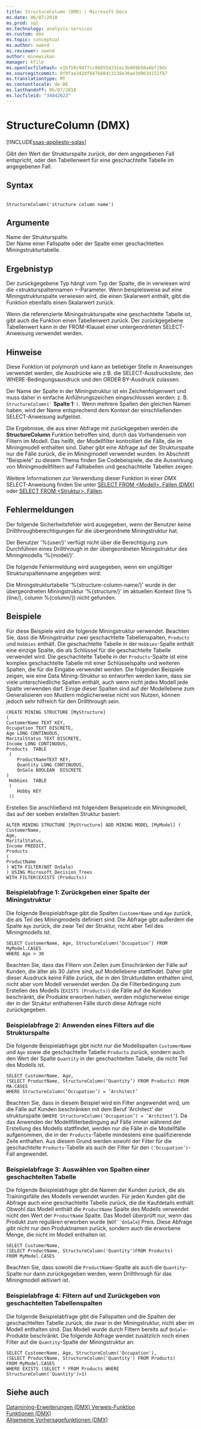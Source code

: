 ```yaml
---
title: StructureColumn (DMX) | Microsoft Docs
ms.date: 06/07/2018
ms.prod: sql
ms.technology: analysis-services
ms.custom: dmx
ms.topic: conceptual
ms.author: owend
ms.reviewer: owend
author: minewiskan
manager: kfile
ms.openlocfilehash: e1bf58c9477cc06855d332ec3bd69b50a6bf19dc
ms.sourcegitcommit: 8f0faa342df0476884c3238e36ae3d9634151f87
ms.translationtype: MT
ms.contentlocale: de-DE
ms.lasthandoff: 06/07/2018
ms.locfileid: "34842623"
---
```

# <a name="structurecolumn-dmx"></a>StructureColumn (DMX)
[!INCLUDE[ssas-appliesto-sqlas](../includes/ssas-appliesto-sqlas.md)]

  Gibt den Wert der Strukturspalte zurück, der dem angegebenen Fall entspricht, oder den Tabellenwert für eine geschachtelte Tabelle im angegebenen Fall.  
  
## <a name="syntax"></a>Syntax  
  
```  
  
StructureColumn('structure column name')  
```  
  
## <a name="arguments"></a>Argumente  
 Name der Strukturspalte.  
 Der Name einer Fallspalte oder der Spalte einer geschachtelten Miningstrukturtabelle.  
  
## <a name="result-type"></a>Ergebnistyp  
 Der zurückgegebene Typ hängt vom Typ der Spalte, die in verwiesen wird die \<strukturspaltennamen >-Parameter. Wenn beispielsweise auf eine Miningstrukturspalte verwiesen wird, die einen Skalarwert enthält, gibt die Funktion ebenfalls einen Skalarwert zurück.  
  
 Wenn die referenzierte Miningstrukturspalte eine geschachtelte Tabelle ist, gibt auch die Funktion einen Tabellenwert zurück. Der zurückgegebene Tabellenwert kann in der FROM-Klausel einer untergeordneten SELECT-Anweisung verwendet werden.  
  
## <a name="remarks"></a>Hinweise  
 Diese Funktion ist polymorph und kann an beliebiger Stelle in Anweisungen verwendet werden, die Ausdrücke wie z B. die SELECT-Ausdrucksliste, den WHERE-Bedingungsausdruck und den ORDER BY-Ausdruck zulassen.  
  
 Der Name der Spalte in der Miningstruktur ist ein Zeichenfolgenwert und muss daher in einfache Anführungszeichen eingeschlossen werden: z. B. `StructureColumn('` **Spalte 1**`')`. Wenn mehrere Spalten den gleichen Namen haben, wird der Name entsprechend dem Kontext der einschließenden SELECT-Anweisung aufgelöst.  
  
 Die Ergebnisse, die aus einer Abfrage mit zurückgegeben werden die **StructureColumn** Funktion betroffen sind, durch das Vorhandensein von Filtern im Modell. Das heißt, der Modellfilter kontrolliert die Fälle, die im Miningmodell enthalten sind. Daher gibt eine Abfrage auf der Strukturspalte nur die Fälle zurück, die im Miningmodell verwendet wurden. Im Abschnitt "Beispiele" zu diesem Thema finden Sie Codebeispiele, die die Auswirkung von Miningmodellfiltern auf Falltabellen und geschachtelte Tabellen zeigen.  
  
 Weitere Informationen zur Verwendung dieser Funktion in einer DMX SELECT-Anweisung finden Sie unter [SELECT FROM &#60;Modell&#62;. Fällen &#40;DMX&#41; ](../dmx/select-from-model-cases-dmx.md) oder [SELECT FROM &#60;Struktur&#62;. Fällen](../dmx/select-from-structure-cases.md).  
  
## <a name="error-messages"></a>Fehlermeldungen  
 Der folgende Sicherheitsfehler wird ausgegeben, wenn der Benutzer keine Drillthroughberechtigungen für die übergeordnete Miningstruktur hat.  
  
 Der Benutzer '%{user/}' verfügt nicht über die Berechtigung zum Durchführen eines Drillthrough in der übergeordneten Miningstruktur des Miningmodells ‘%{model/}’.  
  
 Die folgende Fehlermeldung wird ausgegeben, wenn ein ungültiger Strukturspaltenname angegeben wird:  
  
 Die Miningstrukturtabelle ‘%{structure-column-name/}’ wurde in der übergeordneten Miningstruktur ‘%{structure/}’ im aktuellen Kontext (line %{line/}, column %{column/}) nicht gefunden.  
  
## <a name="examples"></a>Beispiele  
 Für diese Beispiele wird die folgende Miningstruktur verwendet. Beachten Sie, dass die Miningstruktur zwei geschachtelte Tabellenspalten, `Products` und `Hobbies` enthält. Die geschachtelte Tabelle in der `Hobbies`-Spalte enthält eine einzige Spalte, die als Schlüssel für die geschachtelte Tabelle verwendet wird. Die geschachtelte Tabelle in der `Products`-Spalte ist eine komplex geschachtelte Tabelle mit einer Schlüsselspalte und weiteren Spalten, die für die Eingabe verwendet werden. Die folgenden Beispiele zeigen, wie eine Data Mining-Struktur so entworfen werden kann, dass sie viele unterschiedliche Spalten enthält, auch wenn nicht jedes Modell jede Spalte verwenden darf. Einige dieser Spalten sind auf der Modellebene zum Generalisieren von Mustern möglicherweise nicht von Nutzen, können jedoch sehr hilfreich für den Drillthrough sein.  
  
```  
CREATE MINING STRUCTURE [MyStructure]   
(  
CustomerName TEXT KEY,  
Occupation TEXT DISCRETE,  
Age LONG CONTINUOUS,  
MaritalStatus TEXT DISCRETE,  
Income LONG CONTINUOUS,  
Products  TABLE  
 (  
    ProductNameTEXT KEY,  
    Quantity LONG CONTINUOUS,  
    OnSale BOOLEAN  DISCRETE  
)  
 Hobbies  TABLE  
 (  
    Hobby KEY  
 ))  
```  
  
 Erstellen Sie anschließend mit folgendem Beispielcode ein Miningmodell, das auf der soeben erstellten Struktur basiert:  
  
```  
ALTER MINING STRUCTURE [MyStructure] ADD MINING MODEL [MyModel] (  
CustomerName,  
Age,  
MaritalStatus,  
Income PREDICT,  
Products   
(  
ProductName  
) WITH FILTER(NOT OnSale)  
) USING Microsoft_Decision_Trees   
WITH FILTER(EXISTS (Products))  
```  
  
### <a name="sample-query-1-returning-a-column-from-the-mining-structure"></a>Beispielabfrage 1: Zurückgeben einer Spalte der Miningstruktur  
 Die folgende Beispielabfrage gibt die Spalten `CustomerName` und `Age` zurück, die als Teil des Miningmodells definiert sind. Die Abfrage gibt außerdem die Spalte `Age` zurück, die zwar Teil der Struktur, nicht aber Teil des Miningmodells ist.  
  
```  
SELECT CustomerName, Age, StructureColumn(‘Occupation’) FROM MyModel.CASES   
WHERE Age > 30  
```  
  
 Beachten Sie, dass das Filtern von Zeilen zum Einschränken der Fälle auf Kunden, die älter als 30 Jahre sind, auf Modellebene stattfindet. Daher gibt dieser Ausdruck keine Fälle zurück, die in den Strukturdaten enthalten sind, nicht aber vom Modell verwendet werden. Da die Filterbedingung zum Erstellen des Modells (`EXISTS (Products)`) die Fälle auf die Kunden beschränkt, die Produkte erworben haben, werden möglicherweise einige der in der Struktur enthaltenen Fälle durch diese Abfrage nicht zurückgegeben.  
  
### <a name="sample-query-2-applying-a-filter-to-the-structure-column"></a>Beispielabfrage 2: Anwenden eines Filters auf die Strukturspalte  
 Die folgende Beispielabfrage gibt nicht nur die Modellspalten `CustomerName` und `Age` sowie die geschachtelte Tabelle `Products` zurück, sondern auch den Wert der Spalte `Quantity` in der geschachtelten Tabelle, die nicht Teil des Modells ist.  
  
```  
SELECT CustomerName, Age,  
(SELECT ProductName, StructureColumn(‘Quantity’) FROM Products) FROM MA.CASES   
WHERE StructureColumn(‘Occupation’) = ‘Architect’  
```  
  
 Beachten Sie, dass in diesem Beispiel wird ein Filter angewendet wird, um die Fälle auf Kunden beschränken mit dem Beruf 'Architect' der strukturspalte (`WHERE StructureColumn(‘Occupation’) = ‘Architect’`). Da das Anwenden der Modellfilterbedingung auf Fälle immer während der Erstellung des Modells stattfindet, werden nur die Fälle in die Modellfälle aufgenommen, die in der `Products`-Tabelle mindestens eine qualifizierende Zeile enthalten. Aus diesem Grund werden sowohl der Filter für die geschachtelte `Products`-Tabelle als auch der Filter für den `(‘Occupation’)`-Fall angewendet.  
  
### <a name="sample-query-3-selecting-columns-from-a-nested-table"></a>Beispielabfrage 3: Auswählen von Spalten einer geschachtelten Tabelle  
 Die folgende Beispielabfrage gibt die Namen der Kunden zurück, die als Trainingsfälle des Modells verwendet wurden. Für jeden Kunden gibt die Abfrage auch eine geschachtelte Tabelle zurück, die die Kaufdetails enthält. Obwohl das Modell enthält die `ProductName` Spalte des Modells verwendet nicht den Wert der `ProductName` Spalte. Das Modell überprüft nur, wenn das Produkt zum regulären erworben wurde (`NOT``OnSale`) Preis. Diese Abfrage gibt nicht nur den Produktnamen zurück, sondern auch die erworbene Menge, die nicht im Modell enthalten ist.  
  
```  
SELECT CustomerName,    
(SELECT ProductName, StructureColumn('Quantity')FROM Products)   
FROM MyModel.CASES  
```  
  
 Beachten Sie, dass sowohl die `ProductName`-Spalte als auch die `Quantity`-Spalte nur dann zurückgegeben werden, wenn Drillthrough für das Miningmodell aktiviert ist.  
  
### <a name="sample-query-4-filtering-on-and-returning-nested-table-columns"></a>Beispielabfrage 4: Filtern auf und Zurückgeben von geschachtelten Tabellenspalten  
 Die folgende Beispielabfrage gibt die Fallspalten und die Spalten der geschachtelten Tabelle zurück, die zwar in der Miningstruktur, nicht aber im Modell enthalten sind. Das Modell wurde durch Filtern bereits auf `OnSale`-Produkte beschränkt. Die folgende Abfrage wendet zusätzlich noch einen Filter auf die `Quantity`-Spalte der Miningstruktur an:  
  
```  
SELECT CustomerName, Age, StructureColumn('Occupation'),   
(SELECT ProductName, StructureColumn('Quantity') FROM Products)   
FROM MyModel.CASES   
WHERE EXISTS (SELECT * FROM Products WHERE StructureColumn('Quantity')>1)  
```  
  
## <a name="see-also"></a>Siehe auch  
 [Datamining-Erweiterungen &#40;DMX&#41; Verweis-Funktion](../dmx/data-mining-extensions-dmx-function-reference.md)   
 [Funktionen &#40;DMX&#41;](../dmx/functions-dmx.md)   
 [Allgemeine Vorhersagefunktionen &#40;DMX&#41;](../dmx/general-prediction-functions-dmx.md)  
  
  

